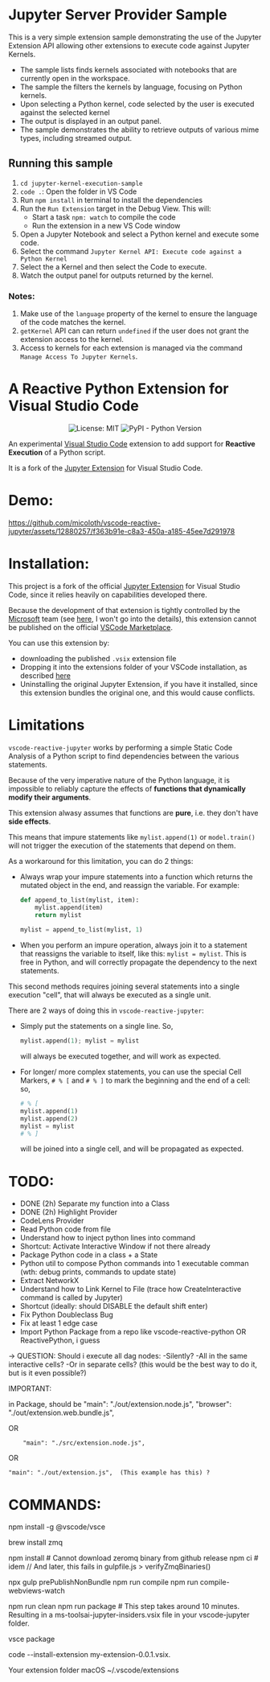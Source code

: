 # Jupyter Server Provider Sample

This is a very simple extension sample demonstrating the use of the Jupyter Extension API allowing other extensions to execute code against Jupyter Kernels.

- The sample lists finds kernels associated with notebooks that are currently open in the workspace.
- The sample the filters the kernels by language, focusing on Python kernels.
- Upon selecting a Python kernel, code selected by the user is executed against the selected kernel
- The output is displayed in an output panel.
- The sample demonstrates the ability to retrieve outputs of various mime types, including streamed output.

## Running this sample

 1. `cd jupyter-kernel-execution-sample`
 1. `code .`: Open the folder in VS Code
 1. Run `npm install` in terminal to install the dependencies
 1. Run the `Run Extension` target in the Debug View. This will:
	- Start a task `npm: watch` to compile the code
	- Run the extension in a new VS Code window
 1. Open a Jupyter Notebook and select a Python kernel and execute some code.
 1. Select the command `Jupyter Kernel API: Execute code against a Python Kernel`
 1. Select the a Kernel and then select the Code to execute.
 1. Watch the output panel for outputs returned by the kernel.

### Notes:

1. Make use of the `language` property of the kernel to ensure the language of the code matches the kernel.
2. `getKernel` API can can return `undefined` if the user does not grant the extension access to the kernel.
3. Access to kernels for each extension is managed via the command `Manage Access To Jupyter Kernels`.







# A Reactive Python Extension for Visual Studio Code
<p align="center">
<img alt="License: MIT" src="https://img.shields.io/badge/License-MIT-yellow.svg">
<img alt="PyPI - Python Version" src="https://img.shields.io/pypi/pyversions/fastapi-crudrouter">
</p>



An experimental [Visual Studio Code](https://code.visualstudio.com/) extension to add support for **Reactive Execution** of a Python script.

It is a fork of the [Jupyter Extension](https://marketplace.visualstudio.com/items?itemName=ms-toolsai.jupyter) for Visual Studio Code.


# Demo:
https://github.com/micoloth/vscode-reactive-jupyter/assets/12880257/f363b91e-c8a3-450a-a185-45ee7d291978


# Installation:

This project is a fork of the official [Jupyter Extension](https://marketplace.visualstudio.com/items?itemName=ms-toolsai.jupyter) for Visual Studio Code, since it relies heavily on capabilities developed there.

Because the development of that extension is tightly controlled by the [Microsoft](https://github.com/microsoft) team (see [here](https://github.com/microsoft/vscode-jupyter/discussions/13331), I won't go into the details), this extension cannot be published on the official [VSCode Marketplace](https://marketplace.visualstudio.com/).

You can use this extension by:
 -  downloading the published `.vsix` extension file 
 - Dropping it into the extensions folder of your VSCode installation, as described [here](https://code.visualstudio.com/docs/editor/extension-marketplace#_install-from-a-vsix) 
  - Uninstalling the original Jupyter Extension, if you have it installed, since this extension bundles the original one, and this would cause conflicts.

# Limitations

`vscode-reactive-jupyter` works by performing a simple Static Code Analysis of a Python script to find dependencies between the various statements.

Because of the very imperative nature of the Python language, it is impossible to reliably capture the effects of **functions that dynamically modify their arguments**.

This extension alwasy assumes that functions are **pure**, i.e. they don't have **side effects**.

This means that impure statements like `mylist.append(1)` or `model.train()` will not trigger the execution of the statements that depend on them.

As a workaround for this limitation, you can do 2 things:
 - Always wrap your impure statements into a function which returns the mutated object in the end, and reassign the variable. For example:

    ```python
    def append_to_list(mylist, item):
        mylist.append(item)
        return mylist
      
    mylist = append_to_list(mylist, 1)
    ```

 - When you perform an impure operation, always join it to a statement that reassigns the variable to itself, like this: `mylist = mylist`. This is free in Python, and will correctly propagate the dependency to the next statements.

This second methods requires joining several statements into a single execution "cell", that will always be executed as a single unit.

There are 2 ways of doing this in `vscode-reactive-jupyter`:

 - Simply put the statements on a single line. So, 
  
      ```python
      mylist.append(1); mylist = mylist
      ```

    will always be executed together, and will work as expected.
  
 - For longer/ more complex statements, you can use the special Cell Markers, `# % [` and `# % ]` to mark the beginning and the end of a cell: so, 
  
      ```python
      # % [
      mylist.append(1)
      mylist.append(2)
      mylist = mylist
      # % ]
      ```

    will be joined into a single cell, and will be propagated as expected.


# ###############

# TODO:

 - DONE (2h) Separate my function into a Class 
 - DONE (2h) Highlight Provider
 - CodeLens Provider
 - Read Python code from file
 - Understand how to inject python lines into command
 - Shortcut: Activate Interactive Window if not there already
 - Package Python code in a class + a State
 - Python util to compose Python commands into 1 executable comman (wth: debug prints, commands to update state)
 - Extract NetworkX
 - Understand how to Link Kernel to File (trace how CreateInteractive command is called by Jupyter)
 - Shortcut (ideally: should DISABLE the default shift enter)
 - Fix Python Doubleclass Bug
 - Fix at least 1 edge case
 - Import Python Package from a repo like vscode-reactive-python OR ReactivePython, i guess


-> QUESTION: Should i execute all dag nodes:
    -Silently?
    -All in the same interactive cells?
    -Or in separate cells? (this would be the best way to do it, but is it even possible?)


IMPORTANT:


in Package, should be 
    "main": "./out/extension.node.js",
    "browser": "./out/extension.web.bundle.js",

OR

	    "main": "./src/extension.node.js",

OR 

	"main": "./out/extension.js",  (This example has this) ?







# COMMANDS:


npm install -g @vscode/vsce

brew install zmq

npm install  # Cannot download zeromq binary from github release
npm ci  # idem
// And later, this fails in gulpfile.js > verifyZmqBinaries()


npx gulp prePublishNonBundle
npm run compile
npm run compile-webviews-watch 

npm run clean
npm run package # This step takes around 10 minutes.
Resulting in a ms-toolsai-jupyter-insiders.vsix file in your vscode-jupyter folder.

vsce package

code --install-extension my-extension-0.0.1.vsix.

Your extension folder
macOS ~/.vscode/extensions